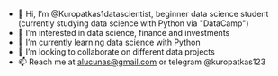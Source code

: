 - 👋 Hi, I’m @Kuropatkas1datascientist, beginner data science student (currently studying data science with Python via "DataCamp")
- 👀 I’m interested in data science, finance and investments
- 🌱 I’m currently learning data science with Python
- 💞️ I’m looking to collaborate on different data projects
- 📫 Reach me at alucunas@gmail.com or telegram @kuropatkas123


